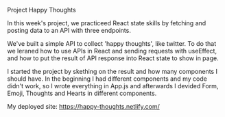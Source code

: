 Project Happy Thoughts

In this week's project, we practiceed React state skills by fetching and posting data to an API with three endpoints.

We've built a simple API to collect 'happy thoughts', like twitter. To do that we leraned how to use APIs in React and sending requests with useEffect, and how to put the result of API response into React state to show in page. 

I started the project by skething on the result and how many components I should have. In the beginning I had different components and my code didn't work, so I wrote everything in App.js and afterwards I devided Form, Emoji, Thoughts and Hearts in different components.


My deployed site: https://happy-thoughts.netlify.com/




